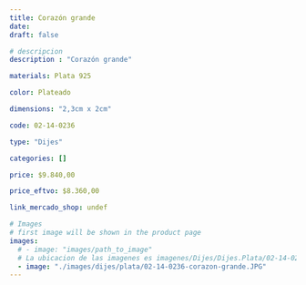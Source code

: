 ```yaml
---
title: Corazón grande
date: 
draft: false

# descripcion
description : "Corazón grande"

materials: Plata 925

color: Plateado

dimensions: "2,3cm x 2cm"

code: 02-14-0236

type: "Dijes"

categories: []

price: $9.840,00

price_eftvo: $8.360,00

link_mercado_shop: undef

# Images
# first image will be shown in the product page
images:
  # - image: "images/path_to_image"
  # La ubicacion de las imagenes es imagenes/Dijes/Dijes.Plata/02-14-0236-corazon-grande
  - image: "./images/dijes/plata/02-14-0236-corazon-grande.JPG"
---
```

